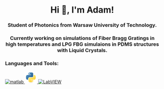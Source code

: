 <h1 align="center">Hi 👋, I'm Adam!</h1>
<h3 align="center">Student of Photonics from Warsaw University of Technology.</h3>

<h3 align="center">Currently working on simulations of Fiber Bragg Gratings in high temperatures and LPG FBG simulaions in PDMS structures with Liquid Crystals.</h3>

<p align="left">
</p>

<h3 align="left">Languages and Tools:</h3>
<p align="left"> <a href="https://www.mathworks.com/" target="_blank" rel="noreferrer"> <img src="https://upload.wikimedia.org/wikipedia/commons/2/21/Matlab_Logo.png" alt="matlab" width="40" height="40"/> </a> <a href="https://www.python.org" target="_blank" rel="noreferrer"> <img src="https://raw.githubusercontent.com/devicons/devicon/master/icons/python/python-original.svg" alt="python" width="40" height="40"/> </a> <a href="https://www.ni.com/pl-pl/shop/labview.html"><img src="https://labviewwiki.org/w/images/thumb/9/9f/LV2020.png/256px-LV2020.png" alt="LabVIEW" width ="40" heigh = "40"> </a></p>

